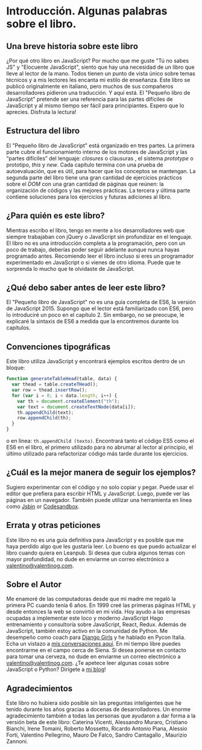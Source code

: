 ﻿
# Introducción. Algunas palabras sobre el libro.

## Una breve historia sobre este libro

¿Por qué otro libro en JavaScript? Por mucho que me guste "Tú no sabes JS" y "Elocuente JavaScript", siento que hay una necesidad de un libro que lleve al lector de la mano. Todos tienen un punto de vista único sobre temas técnicos y a mis lectores les encanta mi estilo de enseñanza. Este libro se publicó originalmente en italiano, pero muchos de sus compañeros desarrolladores pidieron una traducción. Y aquí está. El "Pequeño libro de JavaScript" pretende ser una referencia para las partes difíciles de JavaScript y al mismo tiempo ser fácil para principiantes. Espero que lo aprecies. Disfruta la lectura!

## Estructura del libro

El "Pequeño libro de JavaScript" está organizado en tres partes. La primera parte cubre el funcionamiento interno de los motores de JavaScript y las “partes difíciles” del lenguaje: *closures* o clausuras , el sistema *prototype* o prototipo, *this* y *new*. Cada capítulo termina con una prueba de autoevaluación, que es útil, para hacer que los conceptos se mantengan. La segunda parte del libro tiene una gran cantidad de ejercicios prácticos sobre el *DOM* con una gran cantidad de páginas que reúnen: la organización de códigos y las mejores prácticas. La tercera y última parte contiene soluciones para los ejercicios y futuras adiciones al libro.

## ¿Para quién es este libro?

Mientras escribo el libro, tengo en mente a los desarrolladores web que siempre trabajaban con jQuery o JavaScript sin profundizar en el lenguaje. El libro no es una introducción completa a la programación, pero con un poco de trabajo, deberías poder seguir adelante aunque nunca hayas programado antes. Recomiendo leer el libro incluso si eres un programador experimentado en JavaScript o si vienes de otro idioma. Puede que te sorprenda lo mucho que te olvidaste de JavaScript.

## ¿Qué debo saber antes de leer este libro?

El "Pequeño libro de JavaScript" no es una guía completa de ES6, la versión de JavaScript 2015. Supongo que el lector está familiarizado con ES6, pero lo introduciré un poco en el capítulo 2. Sin embargo, no se preocupe, le explicaré la sintaxis de ES6 a medida que la encontremos durante los capítulos.

## Convenciones tipográficas

Este libro utiliza JavaScript y encontrará ejemplos escritos dentro de un bloque:

```js
function generateTableHead(table, data) {
  var thead = table.createTHead();
  var row = thead.insertRow();
  for (var i = 0; i < data.length; i++) {
    var th = document.createElement("th");
    var text = document.createTextNode(data[i]);
    th.appendChild(text);
    row.appendChild(th);
  }
}
```
o en línea: `th.appendChild (texto)`. Encontrará tanto el código ES5 como el ES6 en el libro, el primero utilizado para no abrumar al lector al principio, el último utilizado para refactorizar código más tarde durante los ejercicios.

## ¿Cuál es la mejor manera de seguir los ejemplos?

Sugiero experimentar con el código y no solo copiar y pegar. Puede usar el editor que prefiera para escribir HTML y JavaScript. Luego, puede ver las páginas en un navegador. También puede utilizar una herramienta en línea como [Jsbin](https://jsbin.com) or [Codesandbox](https://codesandbox.io/).

## Errata y otras peticiones

Este libro no es una guía definitiva para JavaScript y es posible que me haya perdido algo que les gustaría leer. Lo bueno es que puedo actualizar el libro cuando quiera en Leanpub. Si desea que cubra algunos temas con mayor profundidad, no dude en enviarme un correo electrónico a valentino@valentinog.com.

## Sobre el Autor

Me enamoré de las computadoras desde que mi madre me regaló la primera PC cuando tenía 6 años. En 1999 creé las primeras páginas HTML y desde entonces la web se convirtió en mi vida. Hoy ayudo a las empresas ocupadas a implementar este loco y moderno JavaScript Hago entrenamiento y consultoría sobre JavaScript, React, Redux. Además de JavaScript, también estoy activo en la comunidad de Python. Me desempeño como coach para [Django Girls](https://djangogirls.org/) y he hablado en Pycon Italia. Echa un vistazo a [mis conversaciones aquí](https://www.valentinog.com/talks). En mi tiempo libre puedes encontrarme en el campo cerca de Siena. Si desea ponerse en contacto para tomar una cerveza, no dude en enviarme un correo electrónico a valentino@valentinog.com. ¿Te apetece leer algunas cosas sobre JavaScript o Python? Dirígete a [mi blog](https://www.valentinog.com/blog/)!

## Agradecimientos

Este libro no hubiera sido posible sin las preguntas inteligentes que he tenido durante los años gracias a docenas de desarrolladores. Un enorme agradecimiento también a todas las personas que ayudaron a dar forma a la versión beta de este libro: Caterina Vicenti, Alessandro Muraro, Cristiano Bianchi, Irene Tomaini, Roberto Mossetto, Ricardo Antonio Piana, Alessio Forti, Valentino Pellegrino, Mauro De Falco, Sandro Cantagallo , Maurizio Zannoni.

